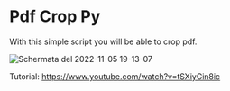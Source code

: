 # Pdf Crop Py
With this simple script you will be able to crop pdf.

![Schermata del 2022-11-05 19-13-07](https://user-images.githubusercontent.com/114728905/200134904-428eb807-2646-4452-a801-450a2065629c.png)

Tutorial: https://www.youtube.com/watch?v=tSXiyCin8ic
